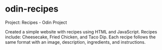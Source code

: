 # odin-recipes
Project: Recipes - Odin Project

Created a simple website with recipes using HTML and JavaScript. 
Recipes include: Cheesecake, Fried Chicken, and Taco Dip.
Each recipe follows the same format with an image, description, ingredients, and instructions.